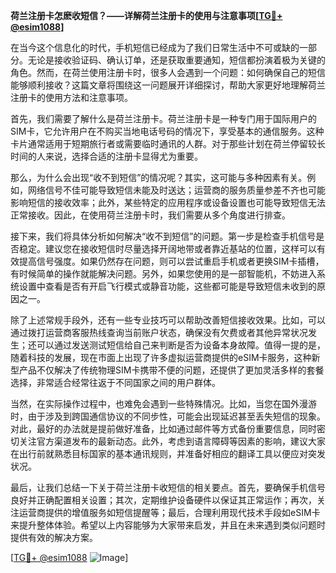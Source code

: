 **荷兰注册卡怎麽收短信？——详解荷兰注册卡的使用与注意事项[[TG💪+ @esim1088](https://t.me/s/esim1088)]**

在当今这个信息化的时代，手机短信已经成为了我们日常生活中不可或缺的一部分。无论是接收验证码、确认订单，还是获取重要通知，短信都扮演着极为关键的角色。然而，在荷兰使用注册卡时，很多人会遇到一个问题：如何确保自己的短信能够顺利接收？这篇文章将围绕这一问题展开详细探讨，帮助大家更好地理解荷兰注册卡的使用方法和注意事项。

首先，我们需要了解什么是荷兰注册卡。荷兰注册卡是一种专门用于国际用户的SIM卡，它允许用户在不购买当地电话号码的情况下，享受基本的通信服务。这种卡片通常适用于短期旅行者或需要临时通讯的人群。对于那些计划在荷兰停留较长时间的人来说，选择合适的注册卡显得尤为重要。

那么，为什么会出现“收不到短信”的情况呢？其实，这可能与多种因素有关。例如，网络信号不佳可能导致短信未能及时送达；运营商的服务质量参差不齐也可能影响短信的接收效率；此外，某些特定的应用程序或设备设置也可能导致短信无法正常接收。因此，在使用荷兰注册卡时，我们需要从多个角度进行排查。

接下来，我们将具体分析如何解决“收不到短信”的问题。第一步是检查手机信号是否稳定。建议您在接收短信时尽量选择开阔地带或者靠近基站的位置，这样可以有效提高信号强度。如果仍然存在问题，则可以尝试重启手机或者更换SIM卡插槽，有时候简单的操作就能解决问题。另外，如果您使用的是一部智能机，不妨进入系统设置中查看是否有开启飞行模式或静音功能，这些都可能是导致短信未收到的原因之一。

除了上述常规手段外，还有一些专业技巧可以帮助改善短信接收效果。比如，可以通过拨打运营商客服热线查询当前账户状态，确保没有欠费或者其他异常状况发生；还可以通过发送测试短信给自己来判断是否为设备本身故障。值得一提的是，随着科技的发展，现在市面上出现了许多虚拟运营商提供的eSIM卡服务，这种新型产品不仅解决了传统物理SIM卡携带不便的问题，还提供了更加灵活多样的套餐选择，非常适合经常往返于不同国家之间的用户群体。

当然，在实际操作过程中，也难免会遇到一些特殊情况。比如，当您在国外漫游时，由于涉及到跨国通信协议的不同步性，可能会出现延迟甚至丢失短信的现象。对此，最好的办法就是提前做好准备，比如通过邮件等方式备份重要信息，同时密切关注官方渠道发布的最新动态。此外，考虑到语言障碍等因素的影响，建议大家在出行前就熟悉目标国家的基本通讯规则，并准备好相应的翻译工具以便应对突发状况。

最后，让我们总结一下关于荷兰注册卡收短信的相关要点。首先，要确保手机信号良好并正确配置相关设置；其次，定期维护设备硬件以保证其正常运作；再次，关注运营商提供的增值服务如短信提醒等；最后，合理利用现代技术手段如eSIM卡来提升整体体验。希望以上内容能够为大家带来启发，并且在未来遇到类似问题时提供有效的解决方案。

[[TG💪+ @esim1088](https://t.me/s/esim1088) ![Image](https://i.postimg.cc/4NQfJmqS/Snipaste-2025-05-13-00-14-12.png)]